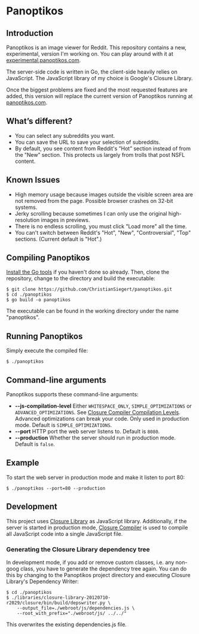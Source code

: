 # Panoptikos

## Introduction

Panoptikos is an image viewer for Reddit. This repository contains a new, experimental, version I'm working on. You can play around with it at [experimental.panoptikos.com](http://experimental.panoptikos.com/).

The server-side code is written in Go, the client-side heavily relies on JavaScript. The JavaScript library of my choice is Google's Closure Library.

Once the biggest problems are fixed and the most requested features are added, this version will replace the current version of Panoptikos running at [panoptikos.com](http://panoptikos.com/).

## What’s different?

* You can select any subreddits you want.
* You can save the URL to save your selection of subreddits.
* By default, you see content from Reddit's ”Hot” section instead of from the ”New” section. This protects us largely from trolls that post NSFL content.

## Known Issues

* High memory usage because images outside the visible screen area are not removed from the page. Possible browser crashes on 32-bit systems.
* Jerky scrolling because sometimes I can only use the original high-resolution images in previews.
* There is no endless scrolling, you must click "Load more" all the time.
* You can't switch between Reddit's "Hot", "New", "Controversial", "Top" sections. (Current default is "Hot".)

## Compiling Panoptikos

[Install the Go tools](http://golang.org/doc/install) if you haven't done so already. Then, clone the repository, change to the directory and build the executable:

	$ git clone https://github.com/ChristianSiegert/panoptikos.git
	$ cd ./panoptikos
	$ go build -o panoptikos

The executable can be found in the working directory under the name "panoptikos".

## Running Panoptikos

Simply execute the compiled file:

	$ ./panoptikos

## Command-line arguments

Panoptikos supports these command-line arguments:

* **--js-compilation-level** Either `WHITESPACE_ONLY`, `SIMPLE_OPTIMIZATIONS` or `ADVANCED_OPTIMIZATIONS`. See [Closure Compiler Compilation Levels](https://developers.google.com/closure/compiler/docs/compilation_levels). Advanced optimizations can break your code. Only used in production mode. Default is `SIMPLE_OPTIMIZATIONS`.
* **--port** HTTP port the web server listens to. Default is `8080`.
* **--production** Whether the server should run in production mode. Default is `false`.

## Example

To start the web server in production mode and make it listen to port 80:

	$ ./panoptikos --port=80 --production

## Development

This project uses [Closure Library](https://developers.google.com/closure/library/) as JavaScript library. Additionally, if the server is started in production mode, [Closure Compiler](https://developers.google.com/closure/compiler/) is used to compile all JavaScript code into a single JavaScript file.

### Generating the Closure Library dependency tree

In development mode, if you add or remove custom classes, i.e. any non-goog class, you have to generate the dependency tree again. You can do this by changing to the Panoptikos project directory and executing Closure Library's Dependency Writer:

	$ cd ./panoptikos
	$ ./libraries/closure-library-20120710-r2029/closure/bin/build/depswriter.py \
		--output_file=./webroot/js/dependencies.js \
		--root_with_prefix="./webroot/js/ ../../"

This overwrites the existing dependencies.js file.
